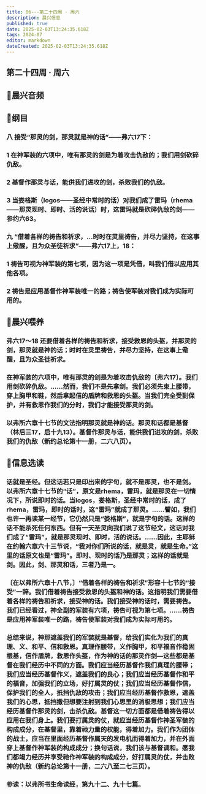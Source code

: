 ```yaml
---
title: 06---第二十四周 · 周六
description: 晨兴信息
published: true
date: 2025-02-03T13:24:35.618Z
tags: 2024-07
editor: markdown
dateCreated: 2025-02-03T13:24:35.618Z
---
```


## 第二十四周 · 周六

## 🎵晨兴音频

## 📖纲目

### 八	接受“那灵的剑，那灵就是神的话”——弗六17下：

### 1	在神军装的六项中，唯有那灵的剑是为着攻击仇敌的；我们用剑砍碎仇敌。

### 2	基督作那灵与话，能供我们进攻的剑，杀败我们的仇敌。

### 3	当娄格斯（logos——圣经中常时的话）对我们成了雷玛（rhema——那灵现时、即时、活的说话）时，这雷玛就是砍碎仇敌的剑——参约六63。

### 九	“借着各样的祷告和祈求，…时时在灵里祷告，并尽力坚持，在这事上儆醒，且为众圣徒祈求”——弗六17上，18：

### 1	祷告可视为神军装的第七项，因为这一项是凭借，叫我们借以应用其他各项。

### 2	祷告是应用基督作神军装唯一的路；祷告使军装对我们成为实际可用的。

## 📖晨兴喂养

### **弗六17～18**    **还要借着各样的祷告和祈求，接受救恩的头盔，并那灵的剑，那灵就是神的话；时时在灵里祷告，并尽力坚持，在这事上儆醒，且为众圣徒祈求。**

### 在神军装的六项中，唯有那灵的剑是为着攻击仇敌的〔弗六17〕。我们用剑砍碎仇敌。……然而，我们不是先拿剑。我们必须先束上腰带，穿上胸甲和鞋，然后拿起信的盾牌和救恩的头盔。当我们完全受到保护，并有救恩作我们的分时，我们才能接受那灵的剑。

### 以弗所六章十七节的文法指明那灵就是神的话。那灵和话都是基督（林后三17，启十九13）。基督作那灵与话，能供我们进攻的剑，杀败我们的仇敌（新约总论第十一册，二六八页）。

## 📖信息选读

### 话就是圣经。但这话若只是印出来的字句，就不是那灵，也不是剑。以弗所六章十七节的“话”，原文是rhema，雷玛，就是那灵在一切情况下，所说即时的话。当logos，娄格斯，圣经中常时的话，成了rhema，雷玛，即时的话时，这“雷玛”就成了那灵。……譬如，我们也许一再读某一经节，它仍然只是“娄格斯”，就是字句的话。这样的话不能杀死任何东西。但有一天圣灵向我们说了这节经文，这话对我们成了“雷玛”，就是那灵现时、即时，活的说话。……因此，主耶稣在约翰六章六十三节说，“我对你们所说的话，就是灵，就是生命。”这里的话原文也是“雷玛”。即时、现时的话乃是那灵；这样的话就是剑。因此，剑、那灵和话，三者乃是一。

### 〔在以弗所六章十八节，〕“借着各样的祷告和祈求”形容十七节的“接受”一辞。我们借着祷告接受救恩的头盔和神的话。这指明我们需要借着各样的祷告和祈求，接受神的话。我们接受神的话时，需要祷告。我们已经看过，神全副的军装有六项，祷告可视为第七项。……祷告是应用神军装唯一的路，祷告使军装对我们成为实际可用的。

### 总结来说，神那遮盖我们的军装就是基督，给我们实化为我们的真理、义、和平、信和救恩。真理作腰带，义作胸甲，和平福音作稳固根基，信作盾牌，救恩作头盔，作为神的话的那灵作剑—这些都是基督在我们经历中不同的方面。我们应当经历基督作我们真理的腰带；我们应当经历基督作义，遮盖我们的良心；我们应当经历基督作和平的福音，加强我们的立场，好打属灵的仗；我们应当经历基督作信，保护我们的全人，扺挡仇敌的攻击；我们应当经历基督作救恩，遮盖我们的心思，抵挡撒但想要注射到我们心思里的消极思想；我们应当经历基督作那灵的剑，击杀仇敌。基督这一切方面都是借着祷告得以应用在我们身上。我们要打属灵的仗，就应当经历基督作神圣军装的构成成分，在基督里，靠着祂力量的权能，得着加力。我们作为团体的战士，应当在里面经历基督作属天的发电机而得着加力，并在外面穿上基督作神军装的构成成分；换句话说，我们该与基督调和。愿我们都竭力经历并享受祂作神军装的构成成分，好打属灵的仗，并击败神的仇敌（新约总论第十一册，二六八至二七三页）。

### 参读：以弗所书生命读经，第九十二、九十七篇。

<!-- Google tag (gtag.js) -->

<script async src="https://www.googletagmanager.com/gtag/js?id=G-1P8709Z16T"></script>

<script>


 window.dataLayer = window.dataLayer || [];

 function gtag(){dataLayer.push(arguments);}

 gtag('js', new Date());



 gtag('config', 'G-1P8709Z16T');

</script>